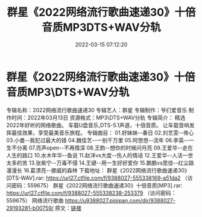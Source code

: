 ﻿---
title: 群星《2022网络流行歌曲速递30》十倍音质MP3DTS+WAV分轨
date: 2022-03-15 07:12:20
categories: 新碟专辑、稀有等精品
tags: 华语中文
---
# 群星《2022网络流行歌曲速递30》十倍音质MP3\DTS+WAV分轨

专辑名称：2022网络流行歌曲速递30
专辑艺人：群星
专辑制作：爷们爱音乐
制作时间：2022年03月13日
资源格式：MP3\DTS+WAV分轨
专辑简介：
精选2022年好听的网络歌曲。
车载U盘音乐,DTS-5.1声道，十倍音质。
让车载音响发挥最佳效果，享受最美音乐旅程。
专辑曲目：
01.好妹妹--春日
02.刘艺雯--帝心
03.小曼--我犯过最大的错
04.魏佳艺--一别千万里
05.阿悠悠--流年
06.李英--一生不分离
07.亮声open--不再情深
08.王韵--想你的时候问月亮
09.王爱华--走在人生的路口
10.水木年华--鱼说
11.赵洋vs大度--伤人的情话
12.王爱华--人活一世太多的苦
13.张紫宁--万毒不侵
14.王键--用一生好好爱你
15.鹏鹏vs思佳--红尘路漫漫长
16.葛漂亮--挪威的森林
下载地址：
群星《2022网络流行歌曲速递30》[DTS-WAV].rar: https://url27.ctfile.com/f/9388027-555338169-a51da2
（访问密码：559675）
群星《2022网络流行歌曲速递30》十倍音质[MP3].rar: https://url27.ctfile.com/f/9388027-555338238-253379
（访问密码：559675）
网络流行歌曲
https://u9388027.pipipan.com/dir/9388027-29193281-b00759/
原文：[链接](https://blog.sina.com.cn/s/blog_1647c7e7601030w7o.html)